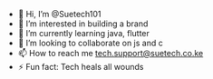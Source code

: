 - 👋 Hi, I’m @Suetech101
- 👀 I’m interested in building a brand
- 🌱 I’m currently learning java, flutter
- 💞️ I’m looking to collaborate on js and c
- 📫 How to reach me tech.support@suetech.co.ke
- ⚡ Fun fact: Tech heals all wounds

<!---
Suetech101/Suetech101 is a ✨ special ✨ repository because its `README.md` (this file) appears on your GitHub profile.
You can click the Preview link to take a look at your changes.
--->
